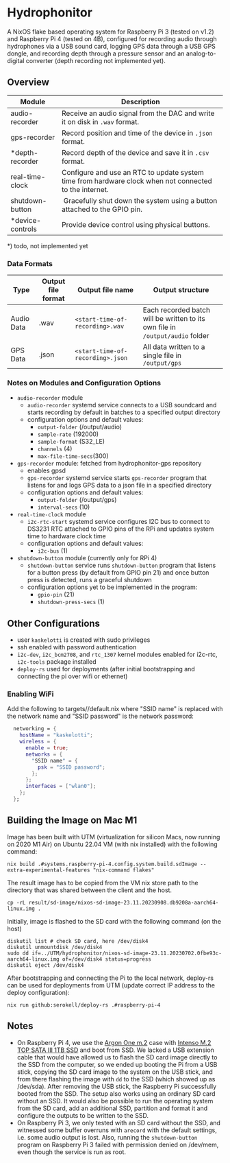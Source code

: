 # Hydrophonitor

A NixOS flake based operating system for Raspberry Pi 3 (tested on v1.2) and Raspberry Pi 4 (tested on 4B), configured for recording audio through hydrophones via a USB sound card, logging GPS data through a USB GPS dongle, and recording depth through a pressure sensor and an analog-to-digital converter (depth recording not implemented yet).

## Overview

Module           | Description
-----------------|-
audio-recorder     | Receive an audio signal from the DAC and write it on disk in `.wav` format.
gps-recorder      | Record position and time of the device in `.json` format.
*depth-recorder     | Record depth of the device and save it in `.csv` format.
real-time-clock | Configure and use an RTC to update system time from hardware clock when not connected to the internet.
shutdown-button | Gracefully shut down the system using a button attached to the GPIO pin.
*device-controls | Provide device control using physical buttons.

*) todo, not implemented yet

### Data Formats

Type        | Output file format | Output file name                     | Output structure
------------|--------------------|--------------------------------------|------------------
Audio Data  | .wav               | `<start-time-of-recording>.wav`  | Each recorded batch will be written to its own file in `/output/audio` folder
GPS Data    | .json               | `<start-time-of-recording>.json`     | All data written to a single file in `/output/gps`

### Notes on Modules and Configuration Options

- `audio-recorder` module
  - `audio-recorder` systemd service connects to a USB soundcard and starts recording by default in batches to a specified output directory
  - configuration options and default values:
    - `output-folder` (/output/audio)
    - `sample-rate` (192000)
    - `sample-format` (S32_LE)
    - `channels` (4)
    - `max-file-time-secs`(300)
- `gps-recorder` module: fetched from hydrophonitor-gps repository
  - enables gpsd
  - `gps-recorder` systemd service starts `gps-recorder` program that listens for and logs GPS data to a json file in a specified directory
  - configuration options and default values:
    - `output-folder` (/output/gps)
    - `interval-secs` (10)
- `real-time-clock` module
  - `i2c-rtc-start` systemd service configures I2C bus to connect to DS3231 RTC attached to GPIO pins of the RPi and updates system time to hardware clock time
  - configuration options and default values:
    - `i2c-bus` (1)
- `shutdown-button` module (currently only for RPi 4)
  - `shutdown-button` service runs `shutdown-button` program that listens for a button press (by default from GPIO pin 21) and once button press is detected, runs a graceful shutdown
  - configuration options yet to be implemented in the program:
    - `gpio-pin` (21)
    - `shutdown-press-secs` (1)


## Other Configurations

- user `kaskelotti` is created with sudo privileges
- ssh enabled with password authentication
- `i2c-dev`, `i2c_bcm2708`, and `rtc_1307` kernel modules enabled for i2c-rtc, `i2c-tools` package installed
- `deploy-rs` used for deployments (after initial bootstrapping and connecting the pi over wifi or ethernet)

### Enabling WiFi

Add the following to targets/<raspberry-pi-model>/default.nix where "SSID name" is replaced with the network name and "SSID password" is the network password:

```nix
  networking = {
    hostName = "kaskelotti";
    wireless = {
      enable = true;
      networks = {
        "SSID name" = {
          psk = "SSID password";
        };
      };
      interfaces = ["wlan0"];
    };
  };
```

## Building the Image on Mac M1

Image has been built with UTM (virtualization for silicon Macs, now running on 2020 M1 Air) on Ubuntu 22.04 VM (with nix installed) with the following command:
```
nix build .#systems.raspberry-pi-4.config.system.build.sdImage --extra-experimental-features "nix-command flakes"
```
The result image has to be copied from the VM nix store path to the directory that was shared between the client and the host.
```
cp -rL result/sd-image/nixos-sd-image-23.11.20230908.db9208a-aarch64-linux.img .
```

Initially, image is flashed to the SD card with the following command (on the host)
```
diskutil list # check SD card, here /dev/disk4
diskutil unmountdisk /dev/disk4
sudo dd if=../UTM/hydrophonitor/nixos-sd-image-23.11.20230702.0fbe93c-aarch64-linux.img of=/dev/disk4 status=progress
diskutil eject /dev/disk4
```

After bootstrapping and connecting the Pi to the local network, deploy-rs can be used for deployments from UTM (update correct IP address to the deploy configuration):
```
nix run github:serokell/deploy-rs .#raspberry-pi-4
```

## Notes

- On Raspberry Pi 4, we use the [Argon One m.2](https://argon40.com/products/argon-one-m-2-case-for-raspberry-pi-4) case with [Intenso M.2 TOP SATA III 1TB SSD](https://www.intenso.de/en/products/solid-state-drives/M.2-SSD-Top) and boot from SSD. We lacked a USB extension cable that would have allowed us to flash the SD card image directly to the SSD from the computer, so we ended up booting the Pi from a USB stick, copying the SD card image to the system on the USB stick, and from there flashing the image with `dd` to the SSD (which showed up as /dev/sda). After removing the USB stick, the Raspberry Pi successfully booted from the SSD. The setup also works using an ordinary SD card without an SSD. It would also be possible to run the operating system from the SD card, add an additional SSD, partition and format it and configure the outputs to be written to the SSD.
- On Raspberry Pi 3, we only tested with an SD card without the SSD, and witnessed some buffer overruns with `arecord` with the default settings, i.e. some audio output is lost. Also, running the `shutdown-button` program on Raspberry Pi 3 failed with permission denied on /dev/mem, even though the service is run as root.

